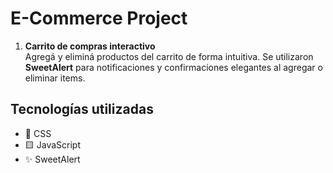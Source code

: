 # E-Commerce Project



1. **Carrito de compras interactivo**  
Agregá y eliminá productos del carrito de forma intuitiva. Se utilizaron **SweetAlert** para notificaciones y confirmaciones elegantes al agregar o eliminar items.

## Tecnologías utilizadas
- 🎨 CSS  
- 🟨 JavaScript  
- ✨ SweetAlert

